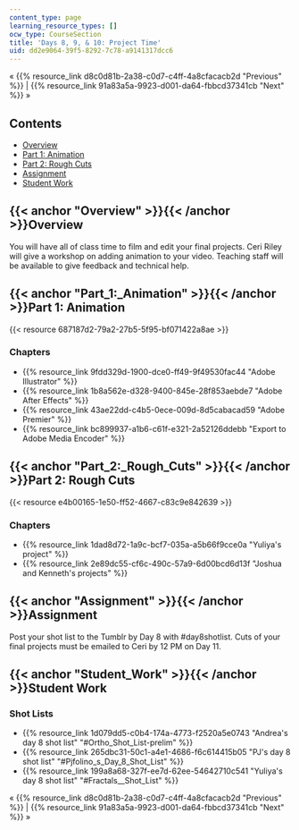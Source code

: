 ```yaml
---
content_type: page
learning_resource_types: []
ocw_type: CourseSection
title: 'Days 8, 9, & 10: Project Time'
uid: dd2e9064-39f5-8292-7c78-a9141317dcc6
---
```


« {{% resource_link d8c0d81b-2a38-c0d7-c4ff-4a8cfacacb2d "Previous" %}} | {{% resource_link 91a83a5a-9923-d001-da64-fbbcd37341cb "Next" %}} »

Contents
--------

*   [Overview](#Overview)
*   [Part 1: Animation](#Part_1:_Animation)
*   [Part 2: Rough Cuts](#Part_2:_Rough_Cuts)
*   [Assignment](#Assignment)
*   [Student Work](#Student_Work)

{{< anchor "Overview" >}}{{< /anchor >}}Overview
------------------------------------------------

You will have all of class time to film and edit your final projects. Ceri Riley will give a workshop on adding animation to your video. Teaching staff will be available to give feedback and technical help.

{{< anchor "Part_1:_Animation" >}}{{< /anchor >}}Part 1: Animation
------------------------------------------------------------------

{{< resource 687187d2-79a2-27b5-5f95-bf071422a8ae >}}

### Chapters

*   {{% resource_link 9fdd329d-1900-dce0-ff49-9f49530fac44 "Adobe Illustrator" %}}
*   {{% resource_link 1b8a562e-d328-9400-845e-28f853aebde7 "Adobe After Effects" %}}
*   {{% resource_link 43ae22dd-c4b5-0ece-009d-8d5cabacad59 "Adobe Premier" %}}
*   {{% resource_link bc899937-a1b6-c61f-e321-2a52126ddebb "Export to Adobe Media Encoder" %}}

{{< anchor "Part_2:_Rough_Cuts" >}}{{< /anchor >}}Part 2: Rough Cuts
--------------------------------------------------------------------

{{< resource e4b00165-1e50-ff52-4667-c83c9e842639 >}}

### Chapters

*   {{% resource_link 1dad8d72-1a9c-bcf7-035a-a5b66f9cce0a "Yuliya's project" %}}
*   {{% resource_link 2e89dc55-cf6c-490c-57a9-6d00bcd6d13f "Joshua and Kenneth's projects" %}}

{{< anchor "Assignment" >}}{{< /anchor >}}Assignment
----------------------------------------------------

Post your shot list to the Tumblr by Day 8 with #day8shotlist. Cuts of your final projects must be emailed to Ceri by 12 PM on Day 11.

{{< anchor "Student_Work" >}}{{< /anchor >}}Student Work
--------------------------------------------------------

### Shot Lists

*   {{% resource_link 1d079dd5-c0b4-174a-4773-f2520a5e0743 "Andrea's day 8 shot list" "#Ortho_Shot_List-prelim" %}}
*   {{% resource_link 265dbc31-50c1-a4e1-4686-f6c614415b05 "PJ's day 8 shot list" "#Pjfolino_s_Day_8_Shot_List" %}}
*   {{% resource_link 199a8a68-327f-ee7d-62ee-54642710c541 "Yuliya's day 8 shot list" "#Fractals__Shot_List" %}}

« {{% resource_link d8c0d81b-2a38-c0d7-c4ff-4a8cfacacb2d "Previous" %}} | {{% resource_link 91a83a5a-9923-d001-da64-fbbcd37341cb "Next" %}} »